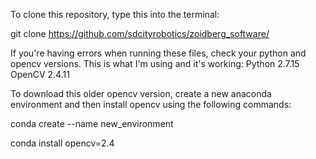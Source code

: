 To clone this repository, type this into the terminal:

git clone https://github.com/sdcityrobotics/zoidberg_software/


If you're having errors when running these files, check your python and opencv versions. This is what I'm using and it's working:
Python 2.7.15
OpenCV 2.4.11

To download this older opencv version, create a new anaconda environment and then install opencv using the following commands:

conda create --name new_environment

conda install opencv=2.4
